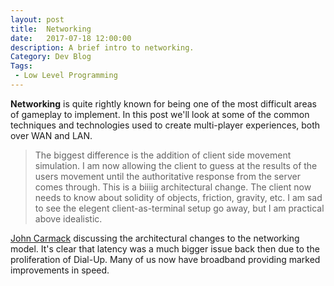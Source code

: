 ```yaml
---
layout: post
title:  Networking
date:   2017-07-18 12:00:00
description: A brief intro to networking.
Category: Dev Blog
Tags:
 - Low Level Programming
---
```

<b>Networking</b> is quite rightly known for being one of the most difficult areas of gameplay to implement. In this post we'll look at some of the common techniques and technologies used to create multi-player experiences, both over WAN and LAN.

>The biggest difference is the addition of client side movement simulation.
>I am now allowing the client to guess at the results of the users movement 
until the authoritative response from the server comes through.  This is a 
biiiig architectural change.  The client now needs to know about solidity 
of objects, friction, gravity, etc.  I am sad to see the elegent 
client-as-terminal setup go away, but I am practical above idealistic.

[John Carmack][carmack] discussing the architectural changes to the networking model. It's clear that latency was a much bigger issue back then due to the proliferation of Dial-Up. Many of us now have broadband providing marked improvements in speed. 

[carmack]: http://fabiensanglard.net/quakeSource/johnc-log.aug.htm
